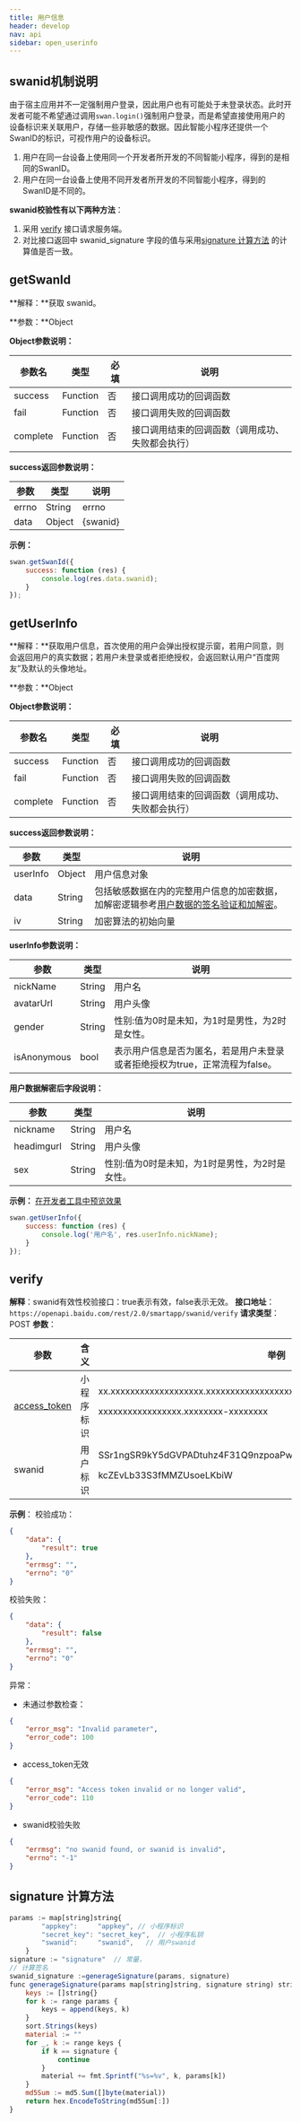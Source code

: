 ```yaml
---
title: 用户信息
header: develop
nav: api
sidebar: open_userinfo
---
```



## swanid机制说明

由于宿主应用并不一定强制用户登录，因此用户也有可能处于未登录状态。此时开发者可能不希望通过调用`swan.login()`强制用户登录，而是希望直接使用用户的设备标识来关联用户，存储一些非敏感的数据。因此智能小程序还提供一个SwanID的标识，可视作用户的设备标识。

1. 用户在同一台设备上使用同一个开发者所开发的不同智能小程序，得到的是相同的SwanID。
2. 用户在同一台设备上使用不同开发者所开发的不同智能小程序，得到的SwanID是不同的。

**swanid校验性有以下两种方法**：
1. 采用 <a href="https://smartprogram.baidu.com/docs/develop/api/open_userinfo/#verify/">verify</a> 接口请求服务端。
2. 对比接口返回中 swanid_signature 字段的值与采用<a href="https://smartprogram.baidu.com/docs/develop/api/open_userinfo/#signature 计算方法/">signature 计算方法</a> 的计算值是否一致。

getSwanId
---
**解释：**获取 swanid。

**参数：**Object

**Object参数说明：**

|参数名 |类型  |必填  |说明|
|---- | ---- | ---- |---- |
|success |Function  |  否 |  接口调用成功的回调函数|
|fail  |  Function |   否 |  接口调用失败的回调函数|
|complete |   Function |   否  | 接口调用结束的回调函数（调用成功、失败都会执行）|

**success返回参数说明：**

|参数  |类型|说明 |
|---- | ---- |---- |
|errno  | String  |errno|
|data  | Object  |{swanid}|

<!-- **data 返回参数说明**

|参数  |类型|说明 |
|---- | ---- |---- |
|swanid|string|由 cuid 生成|
|swanid_signature|string|对 swanid 进行校验| -->
<!-- |swanid_old|string
|swanid_old_signature |string        -->


**示例：**

```js
swan.getSwanId({
    success: function (res) {
        console.log(res.data.swanid);
    }
});
```

getUserInfo
---
**解释：**获取用户信息，首次使用的用户会弹出授权提示窗，若用户同意，则会返回用户的真实数据；若用户未登录或者拒绝授权，会返回默认用户“百度网友”及默认的头像地址。

**参数：**Object

**Object参数说明：**

|参数名 |类型  |必填  |说明|
|---- | ---- | ---- |---- |
|success |Function  |  否 |  接口调用成功的回调函数|
|fail  |  Function |   否 |  接口调用失败的回调函数|
|complete |   Function |   否  | 接口调用结束的回调函数（调用成功、失败都会执行）|


**success返回参数说明：**

|参数  |类型|说明 |
|---- | ---- |---- |
|userInfo  | Object  |用户信息对象|
|data  | String  |包括敏感数据在内的完整用户信息的加密数据，加解密逻辑参考[用户数据的签名验证和加解密](https://smartprogram.baidu.com/docs/develop/api/open_log/#%E7%94%A8%E6%88%B7%E6%95%B0%E6%8D%AE%E7%9A%84%E7%AD%BE%E5%90%8D%E9%AA%8C%E8%AF%81%E5%92%8C%E5%8A%A0%E8%A7%A3%E5%AF%86)。|
|iv | String | 加密算法的初始向量|


**userInfo参数说明：**

|参数  |类型|说明 |
|---- | ---- |---- |
|nickName  | String  |用户名|
|avatarUrl  | String  |用户头像|
|gender | String | 性别:值为0时是未知，为1时是男性，为2时是女性。|
|isAnonymous | bool | 表示用户信息是否为匿名，若是用户未登录或者拒绝授权为true，正常流程为false。 |
**用户数据解密后字段说明：**

|参数  |类型|说明 |
|---- | ---- |---- |
|nickname  | String  |用户名|
|headimgurl  | String  |用户头像|
|sex | String | 性别:值为0时是未知，为1时是男性，为2时是女性。|

**示例：**
<a href="swanide://fragment/d12f967d05c0b93ac15d66d138658d9b1540398240" title="在开发者工具中预览效果" target="_blank">在开发者工具中预览效果</a>
```js
swan.getUserInfo({
    success: function (res) {
        console.log('用户名', res.userInfo.nickName);
    }
});
```

## verify

**解释**：swanid有效性校验接口：true表示有效，false表示无效。
**接口地址**：`https://openapi.baidu.com/rest/2.0/smartapp/swanid/verify`
**请求类型**：POST
**参数**：

|参数|含义|举例|
|--|--|--|
|<a href="http://smartprogram.baidu.com/docs/develop/server/power_exp/">access_token</a>|	小程序标识|xx.xxxxxxxxxxxxxxxxxxx.xxxxxxxxxxxxxxxxxxxxxxxxx.<p>xxxxxxxxxxxxxxxxx.xxxxxxxx-xxxxxxxx|
|swanid	|用户标识	|SSr1ngSR9kY5dGVPADtuhz4F31Q9nzpoaPwTazUVmTphieQzyqtUcaM4Kr4H5ViAp<p>kcZEvLb33S3fMMZUsoeLKbiW|

**示例**：
校验成功：
```json
{
    "data": {
        "result": true
    },
    "errmsg": "",
    "errno": "0"
}
```
校验失败：
```json
{
    "data": {
        "result": false
    },
    "errmsg": "",
    "errno": "0"
}
```
异常：
* 未通过参数检查：
```json
{
    "error_msg": "Invalid parameter",
    "error_code": 100
}
```
* access_token无效
```json
{
    "error_msg": "Access token invalid or no longer valid",
    "error_code": 110
}
```
* swanid校验失败
```json
{
    "errmsg": "no swanid found, or swanid is invalid",
    "errno": "-1"
}
```

## signature 计算方法

```js
params := map[string]string{
        "appkey":     "appkey", // 小程序标识
        "secret_key": "secret_key",  // 小程序私钥
        "swanid":     "swanid",   // 用户swanid
    }
signature := "signature"  // 常量，
// 计算签名
swanid_signature :=generageSignature(params, signature)
func generageSignature(params map[string]string, signature string) string {
    keys := []string{}
    for k := range params {
        keys = append(keys, k)
    }
    sort.Strings(keys)
    material := ""
    for _, k := range keys {
        if k == signature {
            continue
        }
        material += fmt.Sprintf("%s=%v", k, params[k])
    }
    md5Sum := md5.Sum([]byte(material))
    return hex.EncodeToString(md5Sum[:])
}
```